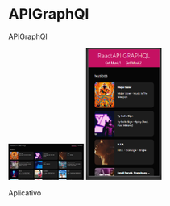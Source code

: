# APIGraphQl
APIGraphQl
<div>

<img width="150" alt="portfolio_view" src="img/1.png">
<img width="150" alt="portfolio_view" src="img/2.png">
</div>

Aplicativo